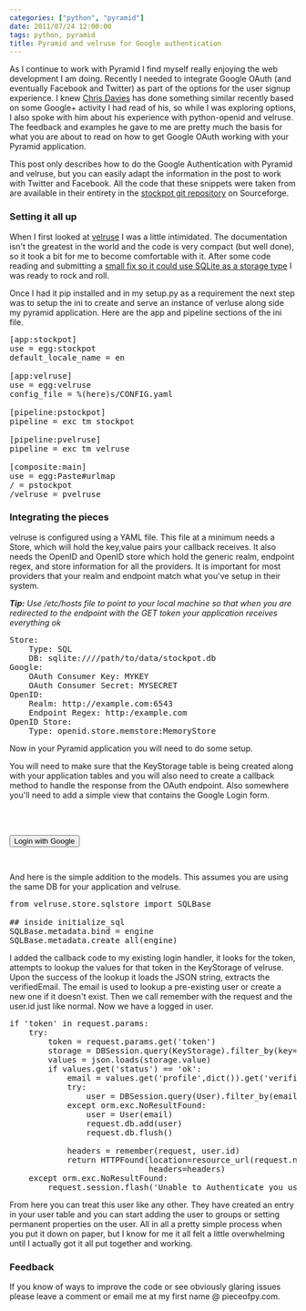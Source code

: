 ```yaml
---
categories: ["python", "pyramid"]
date: 2011/07/24 12:00:00
tags: python, pyramid
title: Pyramid and velruse for Google authentication
---
```


As I continue to work with Pyramid I find myself really enjoying the web development I am doing. Recently I needed to integrate Google OAuth (and eventually Facebook and Twitter) as part of the options for the user signup experience. I knew <a href="http://cd34.com/blog/">Chris Davies</a> has done something similar recently based on some Google+ activity I had read of his, so while I was exploring options, I also spoke with him about his experience with python-openid and velruse. The feedback and examples he gave to me are pretty much the basis for what you are about to read on how to get Google OAuth working with your Pyramid application.

This post only describes how to do the Google Authentication with Pyramid and velruse, but you can easily adapt the information in the post to work with Twitter and Facebook. All the code that these snippets were taken from are available in their entirety in the <a href="https://sourceforge.net/p/stockpot/code/">stockpot git repository</a> on Sourceforge.

### Setting it all up ###
When I first looked at <a href="http://packages.python.org/velruse">velruse</a> I was a little intimidated. The documentation isn't the greatest in the world and the code is very compact (but well done), so it took a bit for me to become comfortable with it. After some code reading and submitting a <a href="https://github.com/bbangert/velruse/pull/21">small fix so it could use SQLite as a storage type</a> I was ready to rock and roll.

Once I had it pip installed and in my setup.py as a requirement the next step was to setup the ini to create and serve an instance of verluse along side my pyramid application. Here are the app and pipeline sections of the ini file.

<pre class="brush: py">
[app:stockpot]
use = egg:stockpot
default_locale_name = en

[app:velruse]
use = egg:velruse
config_file = %(here)s/CONFIG.yaml

[pipeline:pstockpot]
pipeline = exc tm stockpot

[pipeline:pvelruse]
pipeline = exc tm velruse

[composite:main]
use = egg:Paste#urlmap
/ = pstockpot
/velruse = pvelruse
</pre>

### Integrating the pieces ###
velruse is configured using a YAML file. This file at a minimum needs a Store, which will hold the key,value pairs your callback receives. It also needs the OpenID and OpenID store which hold the generic realm, endpoint regex, and store information for all the providers. It is important for most providers that your realm and endpoint match what you've setup in their system.

***Tip:*** *Use /etc/hosts file to point to your local machine so that when you are redirected to the endpoint with the GET token your application receives everything ok*

<pre class="brush: xml">
Store:
    Type: SQL
    DB: sqlite:////path/to/data/stockpot.db
Google:
    OAuth Consumer Key: MYKEY
    OAuth Consumer Secret: MYSECRET
OpenID:
    Realm: http://example.com:6543
    Endpoint Regex: http:/example.com
OpenID Store:
    Type: openid.store.memstore:MemoryStore
</pre>

Now in your Pyramid application you will need to do some setup.

You will need to make sure that the KeyStorage table is being created along with your application tables and you will also need to create a callback method to handle the response from the OAuth endpoint. Also somewhere you'll need to add a simple view that contains the Google Login form.

<pre class="brush: html">
<form action="/velruse/google/auth" method="post">
<input type="hidden" name="popup_mode" value="popup" />
<input type="hidden" name="end_point" value="http://communitycookbook.net:6543/login" />
<input type="submit" value="Login with Google" />
</form>
</pre>

And here is the simple addition to the models. This assumes you are using the same DB for your application and velruse.

<pre class="brush: py">
from velruse.store.sqlstore import SQLBase

## inside initialize_sql
SQLBase.metadata.bind = engine
SQLBase.metadata.create_all(engine)
</pre>

I added the callback code to my existing login handler, it looks for the token, attempts to lookup the values for that token in the KeyStorage of velruse. Upon the success of the lookup it loads the JSON string, extracts the verifiedEmail. The email is used to lookup a pre-existing user or create a new one if it doesn't exist. Then we call remember with the request and the user.id just like normal. Now we have a logged in user.

<pre class="brush: py">
if 'token' in request.params:
    try:
        token = request.params.get('token')
        storage = DBSession.query(KeyStorage).filter_by(key=token).one()
        values = json.loads(storage.value)
        if values.get('status') == 'ok':
            email = values.get('profile',dict()).get('verifiedEmail')
            try:
                user = DBSession.query(User).filter_by(email=email).one()
            except orm.exc.NoResultFound:
                user = User(email)
                request.db.add(user)
                request.db.flush()

            headers = remember(request, user.id)
            return HTTPFound(location=resource_url(request.next, request),
                             headers=headers)
    except orm.exc.NoResultFound:
        request.session.flash('Unable to Authenticate you using OpenID')
</pre>

From here you can treat this user like any other. They have created an entry in your user table and you can start adding the user to groups or setting permanent properties on the user. All in all a pretty simple process when you put it down on paper, but I know for me it all felt a little overwhelming until I actually got it all put together and working.

### Feedback ###
If you know of ways to improve the code or see obviously glaring issues please leave a comment or email me at my first name @ pieceofpy.com.
